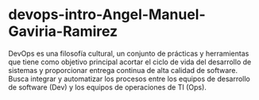 # devops-intro-Angel-Manuel-Gaviria-Ramirez


DevOps es una filosofía cultural, un conjunto de prácticas y herramientas que tiene como objetivo principal acortar el ciclo de vida del desarrollo de sistemas y proporcionar entrega continua de alta calidad de software. Busca integrar y automatizar los procesos entre los equipos de desarrollo de software (Dev) y los equipos de operaciones de TI (Ops).